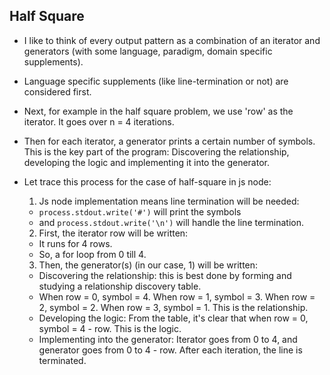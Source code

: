 ## Half Square

- I like to think of every output pattern as a combination of an iterator and generators (with some language, paradigm, domain specific supplements). 

- Language specific supplements (like line-termination or not) are considered first.

- Next, for example in the half square problem, we use 'row' as the iterator. It goes over n = 4 iterations. 

- Then for each iterator, a generator prints a certain number of symbols. This is the key part of the program: Discovering the relationship, developing the logic and implementing it into the generator. 

- Let trace this process for the case of half-square in js node:

  1. Js node implementation means line termination will be needed:
    - `process.stdout.write('#')` will print the symbols 
    - and `process.stdout.write('\n')` will handle the line termination. 
  
  2. First, the iterator row will be written: 
    - It runs for 4 rows. 
    - So, a for loop from 0 till 4. 
  
  3. Then, the generator(s) (in our case, 1) will be written:
    - Discovering the relationship: this is best done by forming and studying a relationship discovery table. 
    - When row = 0, symbol = 4. When row = 1, symbol = 3. When row = 2, symbol = 2. When row = 3, symbol = 1. This is the relationship.
    - Developing the logic: From the table, it's clear that when row = 0, symbol = 4 - row. This is the logic.
    - Implementing into the generator: Iterator goes from 0 to 4, and generator goes from 0 to 4 - row. After each iteration, the line is terminated.

## 